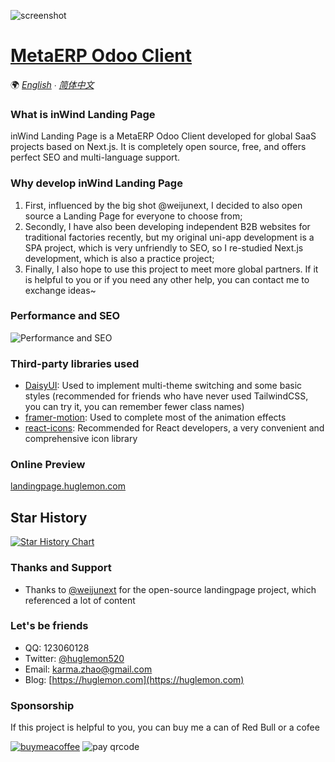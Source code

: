 ![screenshot](https://mp-bca925c9-72bc-4e92-8c87-d596015241bf.cdn.bspapp.com/2024/06/29/48052030-56853423-SafariLight.png)

# [MetaERP Odoo Client](https://odoo.metaerp.ai/)

🌍 *[English](README.md) ∙ [简体中文](README-zh.md)*

### What is inWind Landing Page

inWind Landing Page is a MetaERP Odoo Client developed for global SaaS projects based on Next.js. It is completely open source, free, and offers perfect SEO and multi-language support.

### Why develop inWind Landing Page

1. First, influenced by the big shot @weijunext, I decided to also open source a Landing Page for everyone to choose from;
2. Secondly, I have also been developing independent B2B websites for traditional factories recently, but my original uni-app development is a SPA project, which is very unfriendly to SEO, so I re-studied Next.js development, which is also a practice project;
3. Finally, I also hope to use this project to meet more global partners. If it is helpful to you or if you need any other help, you can contact me to exchange ideas~

### Performance and SEO

![Performance and SEO](https://mp-bca925c9-72bc-4e92-8c87-d596015241bf.cdn.bspapp.com/2024/06/29/50354654-99418765-SafariLight.png)

### Third-party libraries used

- [DaisyUI](https://daisyui.com/): Used to implement multi-theme switching and some basic styles (recommended for friends who have never used TailwindCSS, you can try it, you can remember fewer class names)
- [framer-motion](https://www.framer.com/motion/): Used to complete most of the animation effects
- [react-icons](https://react-icons.github.io/react-icons/): Recommended for React developers, a very convenient and comprehensive icon library


### Online Preview

[landingpage.huglemon.com](https://odoo.metaerp.ai/)

## Star History

[![Star History Chart](https://api.star-history.com/svg?repos=huglemon/inwind-landing-page&type=Date)](https://star-history.com/#huglemon/inwind-landing-page&Date)


### Thanks and Support

-   Thanks to [@weijunext](https://weijunext.com/) for the open-source landingpage project, which referenced a lot of content

### Let's be friends

-   QQ: 123060128
-   Twitter: [@huglemon520](x.com/huglemon520)
-   Email: [karma.zhao@gmail.com](mailto:karma.zhao@gmail.com)
-   Blog: [https://huglemon.com](https://huglemon.com)

### Sponsorship

If this project is helpful to you, you can buy me a can of Red Bull or a cofee

[![buymeacoffee](https://cdn.buymeacoffee.com/buttons/v2/default-yellow.png "buymeacoffee")](https://buymeacoffee.com/huglemon "buymeacoffee")
![pay qrcode](https://mp-bca925c9-72bc-4e92-8c87-d596015241bf.cdn.bspapp.com/2024/06/29/48706370-14858221-WechatIMG135.jpg)